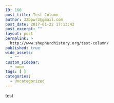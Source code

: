```yaml
---
ID: 160
post_title: Test Column
author: 32bpwr3@gmail.com
post_date: 2017-01-22 17:13:42
post_excerpt: ""
layout: post
permalink: >
  http://www.shepherdhistory.org/test-column/
published: true
wide_assets:
  - ""
custom_sidebar:
  - none
tags: [ ]
categories:
  - Uncategorized
---
```

test